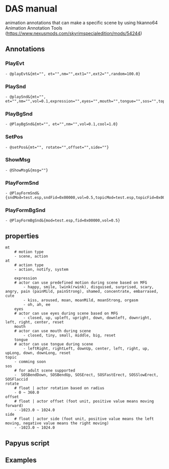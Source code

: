 # DAS manual
animation annotations that can make a specific scene by using hkanno64 Animation Annotation Tools (https://www.nexusmods.com/skyrimspecialedition/mods/54244)

## Annotations
### PlayEvt
	- @playEvt&{mt="", et="",nm="",ext1="",ext2="",random=100.0}

### PlaySnd
	- @playSnd&{mt="", et="",nm="",vol=0.1,expression="",eyes="",mouth="",tongue="",sos="",topic="",random=100.0}
		
### PlayBgSnd
	- @PlayBgSnd&{mt="", et="",nm="",vol=0.1,cool=1.0}

### SetPos
	- @setPos&{mt="", rotate="",offset="",side=""}

### ShowMsg
	- @ShowMsg&{msg=""}

### PlayFormSnd
	- @PlayFormSnd&{sndMod=test.esp,sndFid=0x00000,vol=0.5,topicMod=test.esp,topicFid=0x00000,expression="",eyes="",mouth="",tongue="",sos="",topic="",random=100.0}"
	
### PlayFormBgSnd
	- @PlayFormBgSnd&{mod=test.esp,fid=0x00000,vol=0.5}

	
## properties	
	mt
		# motion type
		- scene, action
	at
		# action type
		- action, notify, system
		
    	expression
		# actor can use predefined motion during scene based on MFG
    		- happy, smile, lwink(rwink), disguised, surprised, scary, angry, pain (painMild, painStrong), shamed, concentrate, embarrased, cute
    		- kiss, aroused, moan, moanMild, moanStrong, orgasm
    		- oh, ah, ee
    	eyes
		# actor can use eyes during scene based on MFG
    		- closed, up, upleft, upright, down, downleft, downright, left, right, center, reset
    	mouth
		# actor can use mouth during scene
    		- closed, tiny, small, middle, big, reset
    	tongue    	
		# actor can use tongue during scene
    		- leftRight, rightLeft, downUp, center, left, right, up, upLong, down, downLong, reset		
	topic
		- comming soon
	sos
		# for adult scene supported
		-  SOSBendDown, SOSBendUp, SOSErect, SOSFastErect, SOSSlowErect, SOSFlaccid		
	rotate
		# float | actor rotation based on radius
		- 0 ~ 360.0
	offset 
		# float | actor offset (foot unit, positive value means moving forward)
		- -1023.0 ~ 1024.0
	side  
		# float | actor side (foot unit, positive value means the left moving, negative value means the right moving)
		- -1023.0 ~ 1024.0
	
## Papyus script



## Examples

	 
